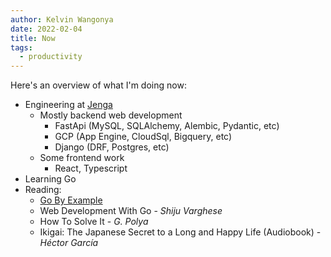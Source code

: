 ```yaml
---
author: Kelvin Wangonya
date: 2022-02-04
title: Now
tags:
  - productivity
---
```


Here's an overview of what I'm doing now:

- Engineering at [Jenga](https://www.jenga-agency.com/)
  - Mostly backend web development
    - FastApi (MySQL, SQLAlchemy, Alembic, Pydantic, etc)
    - GCP (App Engine, CloudSql, Bigquery, etc)
    - Django (DRF, Postgres, etc)
  - Some frontend work
    - React, Typescript
- Learning Go
- Reading:
  - [Go By Example](https://gobyexample.com/)
  - Web Development With Go - _Shiju Varghese_
  - How To Solve It - _G. Polya_
  - Ikigai: The Japanese Secret to a Long and Happy Life (Audiobook) - _Héctor García_
